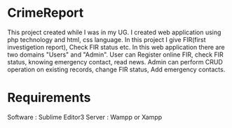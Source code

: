 # CrimeReport
This project created while I was in my UG. I created web application using php technology and html, css language. In this project I give FIR(first investigetion report), Check FIR status etc. In this web application there are two domains "Users" and "Admin". User can Register online FIR, check FIR status, knowing emergency contact, read news. Admin can perform CRUD operation on existing records, change FIR status, Add emergency contacts.

# Requirements
Software  : Sublime Editor3
Server    : Wampp or Xampp
